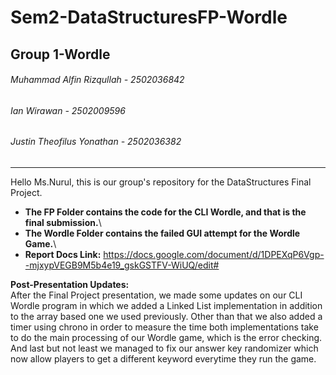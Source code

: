 # Sem2-DataStructuresFP-Wordle

## Group 1-Wordle


###### Muhammad Alfin Rizqullah -  2502036842

###### Ian Wirawan - 2502009596

###### Justin Theofilus Yonathan - 2502036382

----------------------------------------------------------------------------------------------


Hello Ms.Nurul, this is our group's repository for the DataStructures Final Project.

- **The FP Folder contains the code for the CLI Wordle, and that is the final submission.**\
- **The Wordle Folder contains the failed GUI attempt for the Wordle Game.**\
- **Report Docs Link:** https://docs.google.com/document/d/1DPEXqP6Vgp--mjxypVEGB9M5b4e19_gskGSTFV-WiUQ/edit#

**Post-Presentation Updates:**\
After the Final Project presentation, we made some updates on our CLI Wordle program in which we added a Linked List implementation in addition to the array based one we used previously. Other than that we also added a timer using chrono in order to measure the time both implementations take to do the main processing of our Wordle game, which is the error checking. And last but not least we managed to fix our answer key randomizer which now allow players to get a different keyword everytime they run the game.
